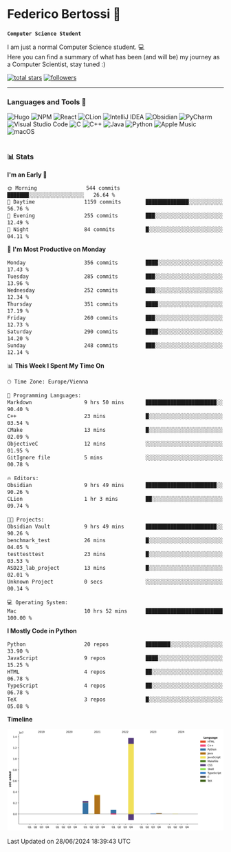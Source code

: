 # Federico Bertossi 🚀

**`Computer Science Student`**

[//]: # (Thanks to @ForrestKnight for the inspiration.)

<!-- TODO: Insert a banner image -->

I am just a normal Computer Science student. 💻 </br>
Here you can find a summary of what has been (and will be) my journey as a Computer Scientist, stay tuned :)

   <p>
      <a href="https://github.com/mrBymax?tab=repositories&sort=stargazers">
         <img alt="total stars" title="Total stars on GitHub" src="https://custom-icon-badges.demolab.com/github/stars/mrBymax?color=55960c&style=for-the-badge&labelColor=488207&logo=star"/></a>
<a href="https://github.com/mrBymax?tab=followers">
         <img alt="followers" title="Follow me on Github" src="https://custom-icon-badges.demolab.com/github/followers/mrBymax?color=236ad3&labelColor=1155ba&style=for-the-badge&logo=person-add&label=Follow&logoColor=white"/></a>
   </p>

---

<!-- TODO: Insert a GIF -->
### Languages and Tools 🧰

<!-- TODO: Change it with shields -->
![Hugo](https://img.shields.io/badge/Hugo-black.svg?style=for-the-badge&logo=Hugo)
![NPM](https://img.shields.io/badge/NPM-%23CB3837.svg?style=for-the-badge&logo=npm&logoColor=white)
![React](https://img.shields.io/badge/react-%2320232a.svg?style=for-the-badge&logo=react&logoColor=%2361DAFB)
![CLion](https://img.shields.io/badge/CLion-black?style=for-the-badge&logo=clion&logoColor=white)
![IntelliJ IDEA](https://img.shields.io/badge/IntelliJIDEA-000000.svg?style=for-the-badge&logo=intellij-idea&logoColor=white)
![Obsidian](https://img.shields.io/badge/Obsidian-%23483699.svg?style=for-the-badge&logo=obsidian&logoColor=white)
![PyCharm](https://img.shields.io/badge/pycharm-143?style=for-the-badge&logo=pycharm&logoColor=black&color=black&labelColor=green)
![Visual Studio Code](https://img.shields.io/badge/Visual%20Studio%20Code-0078d7.svg?style=for-the-badge&logo=visual-studio-code&logoColor=white)
![C](https://img.shields.io/badge/c-%2300599C.svg?style=for-the-badge&logo=c&logoColor=white)
![C++](https://img.shields.io/badge/c++-%2300599C.svg?style=for-the-badge&logo=c%2B%2B&logoColor=white)
![Java](https://img.shields.io/badge/java-%23ED8B00.svg?style=for-the-badge&logo=openjdk&logoColor=white)
![Python](https://img.shields.io/badge/python-3670A0?style=for-the-badge&logo=python&logoColor=ffdd54)
![Apple Music](https://img.shields.io/badge/Apple_Music-9933CC?style=for-the-badge&logo=apple-music&logoColor=white)
![macOS](https://img.shields.io/badge/mac%20os-000000?style=for-the-badge&logo=macos&logoColor=F0F0F0)


#

### 📊 Stats

<!-- ![My GitHub stats](https://github-readme-stats.vercel.app/api?username=mrBymax&show_icons=true&theme=dracula) -->


<!--START_SECTION:waka-->
**I'm an Early 🐤** 

```text
🌞 Morning                544 commits         ███████░░░░░░░░░░░░░░░░░░   26.64 % 
🌆 Daytime                1159 commits        ██████████████░░░░░░░░░░░   56.76 % 
🌃 Evening                255 commits         ███░░░░░░░░░░░░░░░░░░░░░░   12.49 % 
🌙 Night                  84 commits          █░░░░░░░░░░░░░░░░░░░░░░░░   04.11 % 
```
📅 **I'm Most Productive on Monday** 

```text
Monday                   356 commits         ████░░░░░░░░░░░░░░░░░░░░░   17.43 % 
Tuesday                  285 commits         ███░░░░░░░░░░░░░░░░░░░░░░   13.96 % 
Wednesday                252 commits         ███░░░░░░░░░░░░░░░░░░░░░░   12.34 % 
Thursday                 351 commits         ████░░░░░░░░░░░░░░░░░░░░░   17.19 % 
Friday                   260 commits         ███░░░░░░░░░░░░░░░░░░░░░░   12.73 % 
Saturday                 290 commits         ████░░░░░░░░░░░░░░░░░░░░░   14.20 % 
Sunday                   248 commits         ███░░░░░░░░░░░░░░░░░░░░░░   12.14 % 
```


📊 **This Week I Spent My Time On** 

```text
🕑︎ Time Zone: Europe/Vienna

💬 Programming Languages: 
Markdown                 9 hrs 50 mins       ███████████████████████░░   90.40 % 
C++                      23 mins             █░░░░░░░░░░░░░░░░░░░░░░░░   03.54 % 
CMake                    13 mins             █░░░░░░░░░░░░░░░░░░░░░░░░   02.09 % 
ObjectiveC               12 mins             ░░░░░░░░░░░░░░░░░░░░░░░░░   01.95 % 
GitIgnore file           5 mins              ░░░░░░░░░░░░░░░░░░░░░░░░░   00.78 % 

🔥 Editors: 
Obsidian                 9 hrs 49 mins       ███████████████████████░░   90.26 % 
CLion                    1 hr 3 mins         ██░░░░░░░░░░░░░░░░░░░░░░░   09.74 % 

🐱‍💻 Projects: 
Obsidian Vault           9 hrs 49 mins       ███████████████████████░░   90.26 % 
benchmark_test           26 mins             █░░░░░░░░░░░░░░░░░░░░░░░░   04.05 % 
testtesttest             23 mins             █░░░░░░░░░░░░░░░░░░░░░░░░   03.53 % 
ASD23_lab_project        13 mins             █░░░░░░░░░░░░░░░░░░░░░░░░   02.01 % 
Unknown Project          0 secs              ░░░░░░░░░░░░░░░░░░░░░░░░░   00.14 % 

💻 Operating System: 
Mac                      10 hrs 52 mins      █████████████████████████   100.00 % 
```

**I Mostly Code in Python** 

```text
Python                   20 repos            ████████░░░░░░░░░░░░░░░░░   33.90 % 
JavaScript               9 repos             ████░░░░░░░░░░░░░░░░░░░░░   15.25 % 
HTML                     4 repos             ██░░░░░░░░░░░░░░░░░░░░░░░   06.78 % 
TypeScript               4 repos             ██░░░░░░░░░░░░░░░░░░░░░░░   06.78 % 
TeX                      3 repos             █░░░░░░░░░░░░░░░░░░░░░░░░   05.08 % 
```



**Timeline**

![Lines of Code chart](https://raw.githubusercontent.com/mrBymax/mrBymax/main/assets/bar_graph.png)


 Last Updated on 28/06/2024 18:39:43 UTC
<!--END_SECTION:waka-->


[linkedin]: https://linkedin.com/federico-bertossi
[website]:  https://www.federicobertossi.com

</details>
